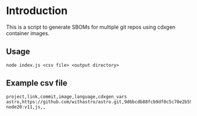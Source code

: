 # Introduction

This is a script to generate SBOMs for multiple git repos using cdxgen container images.

## Usage

```shell
node index.js <csv file> <output directory>
```

## Example csv file

```
project,link,commit,image,language,cdxgen_vars
astro,https://github.com/withastro/astro.git,9d6bcdb88fcb9df0c5c70e2b591bcf962ce55f63,ghcr.io/cyclonedx/cdxgen-node20:v11,js,,
```
